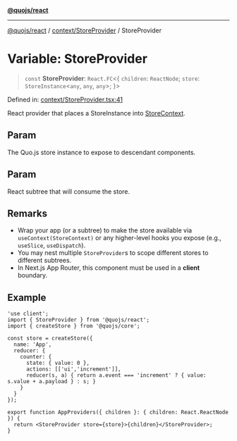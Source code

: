 [**@quojs/react**](../../../README.md)

***

[@quojs/react](../../../README.md) / [context/StoreProvider](../README.md) / StoreProvider

# Variable: StoreProvider

> `const` **StoreProvider**: `React.FC`\<\{ `children`: `ReactNode`; `store`: `StoreInstance`\<`any`, `any`, `any`\>; \}\>

Defined in: [context/StoreProvider.tsx:41](https://github.com/quojs/quojs/blob/bb0aab212261db76d8cdd24be568e1eb39570c11/packages/react/src/context/StoreProvider.tsx#L41)

React provider that places a StoreInstance into [StoreContext](../../StoreContext/variables/StoreContext.md).

## Param

The Quo.js store instance to expose to descendant components.

## Param

React subtree that will consume the store.

## Remarks

- Wrap your app (or a subtree) to make the store available via `useContext(StoreContext)`
  or any higher-level hooks you expose (e.g., `useSlice`, `useDispatch`).
- You may nest multiple `StoreProvider`s to scope different stores to different subtrees.
- In Next.js App Router, this component must be used in a **client** boundary.

## Example

```tsx
'use client';
import { StoreProvider } from '@quojs/react';
import { createStore } from '@quojs/core';

const store = createStore({
  name: 'App',
  reducer: {
    counter: {
      state: { value: 0 },
      actions: [['ui','increment']],
      reducer(s, a) { return a.event === 'increment' ? { value: s.value + a.payload } : s; }
    }
  }
});

export function AppProviders({ children }: { children: React.ReactNode }) {
  return <StoreProvider store={store}>{children}</StoreProvider>;
}
```

